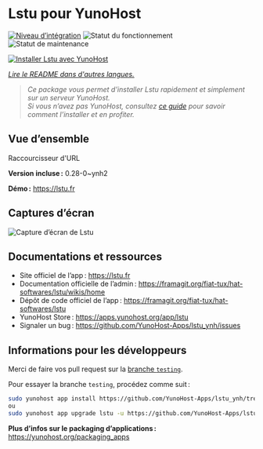 <!--
Nota bene : ce README est automatiquement généré par <https://github.com/YunoHost/apps/tree/master/tools/readme_generator>
Il NE doit PAS être modifié à la main.
-->

# Lstu pour YunoHost

[![Niveau d’intégration](https://apps.yunohost.org/badge/integration/lstu)](https://ci-apps.yunohost.org/ci/apps/lstu/)
![Statut du fonctionnement](https://apps.yunohost.org/badge/state/lstu)
![Statut de maintenance](https://apps.yunohost.org/badge/maintained/lstu)

[![Installer Lstu avec YunoHost](https://install-app.yunohost.org/install-with-yunohost.svg)](https://install-app.yunohost.org/?app=lstu)

*[Lire le README dans d'autres langues.](./ALL_README.md)*

> *Ce package vous permet d’installer Lstu rapidement et simplement sur un serveur YunoHost.*  
> *Si vous n’avez pas YunoHost, consultez [ce guide](https://yunohost.org/install) pour savoir comment l’installer et en profiter.*

## Vue d’ensemble

Raccourcisseur d'URL


**Version incluse :** 0.28-0~ynh2

**Démo :** <https://lstu.fr>

## Captures d’écran

![Capture d’écran de Lstu](./doc/screenshots/LSTU_screenshot.png)

## Documentations et ressources

- Site officiel de l’app : <https://lstu.fr>
- Documentation officielle de l’admin : <https://framagit.org/fiat-tux/hat-softwares/lstu/wikis/home>
- Dépôt de code officiel de l’app : <https://framagit.org/fiat-tux/hat-softwares/lstu>
- YunoHost Store : <https://apps.yunohost.org/app/lstu>
- Signaler un bug : <https://github.com/YunoHost-Apps/lstu_ynh/issues>

## Informations pour les développeurs

Merci de faire vos pull request sur la [branche `testing`](https://github.com/YunoHost-Apps/lstu_ynh/tree/testing).

Pour essayer la branche `testing`, procédez comme suit :

```bash
sudo yunohost app install https://github.com/YunoHost-Apps/lstu_ynh/tree/testing --debug
ou
sudo yunohost app upgrade lstu -u https://github.com/YunoHost-Apps/lstu_ynh/tree/testing --debug
```

**Plus d’infos sur le packaging d’applications :** <https://yunohost.org/packaging_apps>
